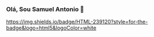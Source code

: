 ### Olá, Sou Samuel Antonio 👋
https://img.shields.io/badge/HTML-239120?style=for-the-badge&logo=html5&logoColor=white

